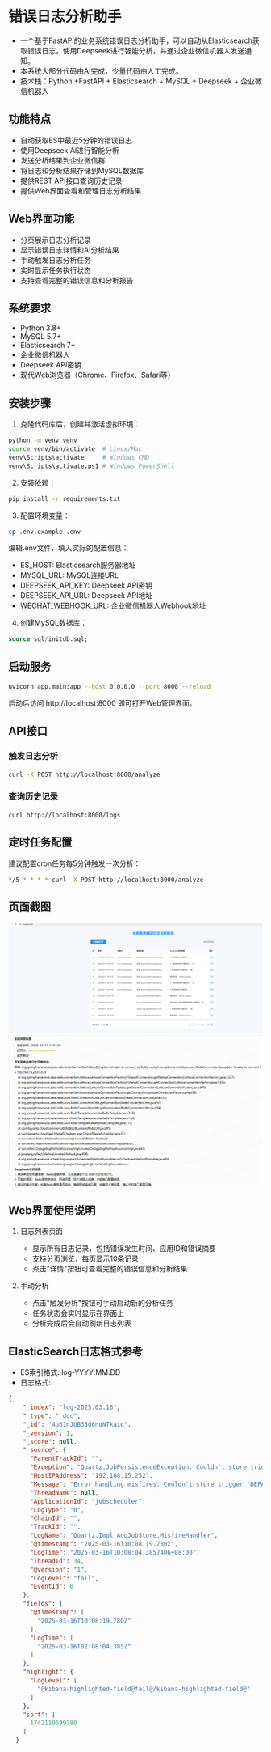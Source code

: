 # 错误日志分析助手

- 一个基于FastAPI的业务系统错误日志分析助手，可以自动从Elasticsearch获取错误日志，使用Deepseek进行智能分析，并通过企业微信机器人发送通知。
- 本系统大部分代码由AI完成，少量代码由人工完成。
- 技术栈：Python +FastAPI + Elasticsearch + MySQL + Deepseek + 企业微信机器人
  
## 功能特点

- 自动获取ES中最近5分钟的错误日志
- 使用Deepseek AI进行智能分析
- 发送分析结果到企业微信群
- 将日志和分析结果存储到MySQL数据库
- 提供REST API接口查询历史记录
- 提供Web界面查看和管理日志分析结果

## Web界面功能

- 分页展示日志分析记录
- 显示错误日志详情和AI分析结果
- 手动触发日志分析任务
- 实时显示任务执行状态
- 支持查看完整的错误信息和分析报告

## 系统要求

- Python 3.8+
- MySQL 5.7+
- Elasticsearch 7+
- 企业微信机器人
- Deepseek API密钥
- 现代Web浏览器（Chrome、Firefox、Safari等）

## 安装步骤

1. 克隆代码库后，创建并激活虚拟环境：
```bash
python -m venv venv
source venv/bin/activate  # Linux/Mac
venv\Scripts\activate     # Windows CMD
venv\Scripts\activate.ps1 # Windows PowerShell
```

2. 安装依赖：
```bash
pip install -r requirements.txt
```

3. 配置环境变量：
```bash
cp .env.example .env
```
编辑.env文件，填入实际的配置信息：
- ES_HOST: Elasticsearch服务器地址
- MYSQL_URL: MySQL连接URL
- DEEPSEEK_API_KEY: Deepseek API密钥
- DEEPSEEK_API_URL: Deepseek API地址
- WECHAT_WEBHOOK_URL: 企业微信机器人Webhook地址

4. 创建MySQL数据库：
```sql
source sql/initdb.sql;
```

## 启动服务

```bash
uvicorn app.main:app --host 0.0.0.0 --port 8000 --reload
```

启动后访问 http://localhost:8000 即可打开Web管理界面。

## API接口

### 触发日志分析
```bash
curl -X POST http://localhost:8000/analyze
```

### 查询历史记录
```bash
curl http://localhost:8000/logs
```

## 定时任务配置

建议配置cron任务每5分钟触发一次分析：

```bash
*/5 * * * * curl -X POST http://localhost:8000/analyze
```

## 页面截图
![截图1](/screenshot/image.png)
![截图2](/screenshot/image2.png)
## Web界面使用说明

1. 日志列表页面
   - 显示所有日志记录，包括错误发生时间、应用ID和错误摘要
   - 支持分页浏览，每页显示10条记录
   - 点击"详情"按钮可查看完整的错误信息和分析结果

2. 手动分析
   - 点击"触发分析"按钮可手动启动新的分析任务
   - 任务状态会实时显示在界面上
   - 分析完成后会自动刷新日志列表

## ElasticSearch日志格式参考
- ES索引格式: log-YYYY.MM.DD
- 日志格式:
```json
{
    "_index": "log-2025.03.16",
    "_type": "_doc",
    "_id": "4u61nJUB35d6noNTkaiq",
    "_version": 1,
    "_score": null,
    "_source": {
      "ParentTrackId": "",
      "Exception": "Quartz.JobPersistenceException: Couldn't store trigger 'DEFAULT.716_0000000000001' for 'default.716_12' job: Couldn't retrieve job because a required type was not ",
      "HostIPAddress": "192.168.15.252",
      "Message": "Error handling misfires: Couldn't store trigger 'DEFAULT.716_0000000000001' for 'default.716_12' job: Couldn't retrieve job because a required type was not found: Could not load type 'jobscheduler.JobModels.HttpServiceJob, jobscheduler'",
      "ThreadName": null,
      "ApplicationId": "jobscheduler",
      "LogType": "0",
      "ChainId": "",
      "TrackId": "",
      "LogName": "Quartz.Impl.AdoJobStore.MisfireHandler",
      "@timestamp": "2025-03-16T10:08:19.780Z",
      "LogTime": "2025-03-16T10:08:04.3857406+08:00",
      "ThreadId": 34,
      "@version": "1",
      "LogLevel": "fail",
      "EventId": 0
    },
    "fields": {
      "@timestamp": [
        "2025-03-16T10:08:19.780Z"
      ],
      "LogTime": [
        "2025-03-16T02:08:04.385Z"
      ]
    },
    "highlight": {
      "LogLevel": [
        "@kibana-highlighted-field@fail@/kibana-highlighted-field@"
      ]
    },
    "sort": [
      1742119699780
    ]
  }
```